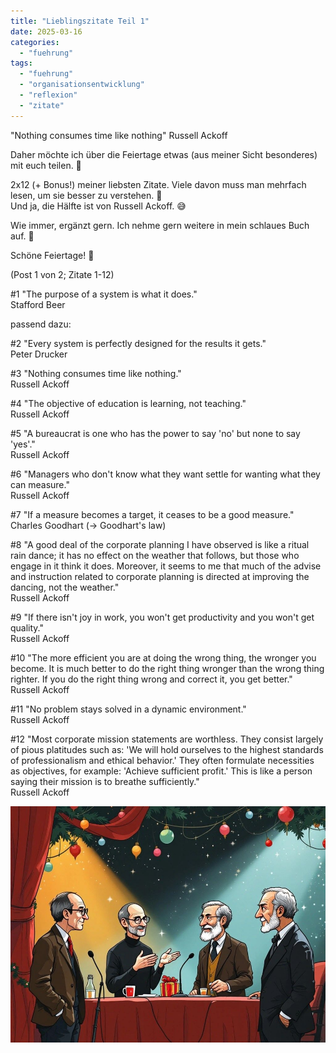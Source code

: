 ```yaml
---
title: "Lieblingszitate Teil 1"
date: 2025-03-16
categories: 
  - "fuehrung"
tags: 
  - "fuehrung"
  - "organisationsentwicklung"
  - "reflexion"
  - "zitate"
---
```


"Nothing consumes time like nothing" Russell Ackoff  
  
Daher möchte ich über die Feiertage etwas (aus meiner Sicht besonderes) mit euch teilen. 🎁  
  
2x12 (+ Bonus!) meiner liebsten Zitate. Viele davon muss man mehrfach lesen, um sie besser zu verstehen. 🧠  
Und ja, die Hälfte ist von Russell Ackoff. 😅  
  
Wie immer, ergänzt gern. Ich nehme gern weitere in mein schlaues Buch auf. 📖  
  
Schöne Feiertage! 🎄  
  
(Post 1 von 2; Zitate 1-12)  
  
  
#1 "The purpose of a system is what it does."  
Stafford Beer  
  
passend dazu:  
  
#2 "Every system is perfectly designed for the results it gets."  
Peter Drucker  
  
#3 "Nothing consumes time like nothing."  
Russell Ackoff  
  
#4 "The objective of education is learning, not teaching."  
Russell Ackoff  
  
#5 "A bureaucrat is one who has the power to say 'no' but none to say 'yes'."  
Russell Ackoff  
  
#6 "Managers who don't know what they want settle for wanting what they can measure."  
Russell Ackoff  
  
#7 "If a measure becomes a target, it ceases to be a good measure."  
Charles Goodhart (-> Goodhart's law)  
  
#8 "A good deal of the corporate planning I have observed is like a ritual rain dance; it has no effect on the weather that follows, but those who engage in it think it does. Moreover, it seems to me that much of the advise and instruction related to corporate planning is directed at improving the dancing, not the weather."  
Russell Ackoff  
  
#9 "If there isn't joy in work, you won't get productivity and you won't get quality."  
Russell Ackoff  
  
#10 "The more efficient you are at doing the wrong thing, the wronger you become. It is much better to do the right thing wronger than the wrong thing righter. If you do the right thing wrong and correct it, you get better."  
Russell Ackoff  
  
#11 "No problem stays solved in a dynamic environment."  
Russell Ackoff  
  
#12 "Most corporate mission statements are worthless. They consist largely of pious platitudes such as: 'We will hold ourselves to the highest standards of professionalism and ethical behavior.' They often formulate necessities as objectives, for example: 'Achieve sufficient profit.' This is like a person saying their mission is to breathe sufficiently."  
Russell Ackoff

![](images/image-16.png)

